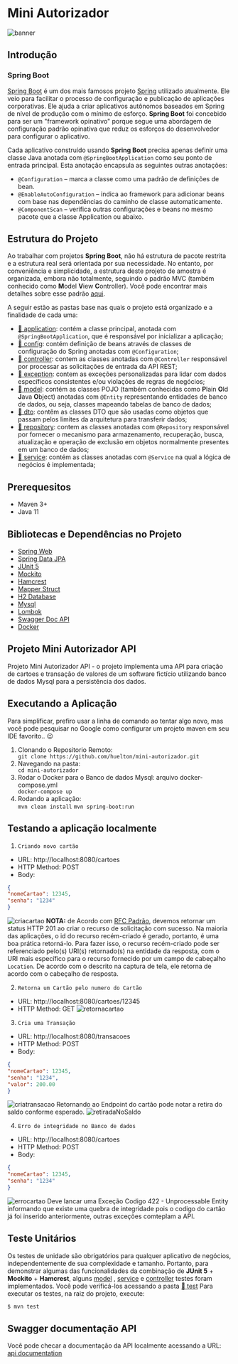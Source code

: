 # Mini Autorizador 
![banner](https://github.com/huelton/mini-autorizador/blob/main/src/main/java/com/vr/project/assets/banner.jpeg)

## Introdução

### Spring Boot
[Spring Boot](https://spring.io/projects/spring-boot) é um dos mais famosos projeto [Spring](https://spring.io/projects/spring-framework) utilizado atualmente. Ele veio para facilitar o processo de configuração e publicação de aplicações corporativas. Ele ajuda a criar aplicativos autônomos baseados em Spring de nível de produção com o mínimo de esforço. **Spring Boot** foi concebido para ser um "framework opinativo" porque segue uma abordagem de configuração padrão opinativa que reduz os esforços do desenvolvedor para configurar o aplicativo.

Cada aplicativo construído usando **Spring Boot** precisa apenas definir uma classe Java anotada com `@SpringBootApplication` como seu ponto de entrada principal. Esta anotação encapsula as seguintes outras anotações:
- `@Configuration` – marca a classe como uma padrão de definições de bean.
- `@EnableAutoConfiguration` – indica ao framework para adicionar beans com base nas dependências do caminho de classe automaticamente.
- `@ComponentScan` – verifica outras configurações e beans no mesmo pacote que a classe Application ou abaixo.


## Estrutura do Projeto
Ao trabalhar com projetos **Spring Boot**, não há estrutura de pacote restrita e a estrutura real será orientada por sua necessidade. No entanto, por conveniência e simplicidade, a estrutura deste projeto de amostra é organizada, embora não totalmente, seguindo o padrão MVC (também conhecido como **M**odel **V**iew **C**ontroller). Você pode encontrar mais detalhes sobre esse padrão [aqui](https://examples.javacodegeeks.com/spring-mvc-architecture-overview-example/).

A seguir estão as pastas base nas quais o projeto está organizado e a finalidade de cada uma:
- [📁 application](src/main/java/com/vr/project): contém a classe principal, anotada com `@SpringBootApplication`, que é responsável por inicializar a aplicação;
- [📁 config](src/main/java/com/vr/project/config): contém definição de beans através de classes de configuração do Spring anotadas com `@Configuration`;
- [📁 controller](src/main/java/com/vr/project/controller): contem as classes anotadas com `@Controller` responsável por processar as solicitações de entrada da API REST;
- [📁 exception](src/main/java/com/vr/project/exception): contem as exceções personalizadas para lidar com dados específicos consistentes e/ou violações de regras de negócios;
- [📁 model](src/main/java/com/vr/project/model): contém as classes POJO (também conhecidas como **P**lain **O**ld **J**ava **O**bject) anotadas com `@Entity` representando entidades de banco de dados, ou seja, classes mapeando tabelas de banco de dados;
- [📁 dto](src/main/java/com/vr/project/dto): contêm as classes DTO que são usadas como objetos que passam pelos limites da arquitetura para transferir dados; 
- [📁 repository](src/main/java/com/vr/project/repository): contem as classes anotadas com `@Repository` responsável por fornecer o mecanismo para armazenamento, recuperação, busca, atualização e operação de exclusão em objetos normalmente presentes em um banco de dados;
- [📁 service](src/main/java/com/vr/project/service): contém as classes anotadas com `@Service` na qual a lógica de negócios é implementada;

## Prerequesitos
- Maven 3+
- Java 11


## Bibliotecas e Dependências no Projeto
- [Spring Web](https://docs.spring.io/spring-framework/docs/current/reference/html/web.html)
- [Spring Data JPA](https://spring.io/projects/spring-data-jpa)
- [JUnit 5](https://junit.org/junit5/)
- [Mockito](https://site.mockito.org/)
- [Hamcrest](http://hamcrest.org/)
- [Mapper Struct](https://mapstruct.org/)
- [H2 Database](https://www.h2database.com/html/main.html)
- [Mysql](https://www.mysql.com/)
- [Lombok](https://projectlombok.org/)
- [Swagger Doc API](https://swagger.io/)
- [Docker](https://docs.docker.com/)


## Projeto Mini Autorizador API 
Projeto Mini Autorizador API - o projeto implementa uma API para criação de cartoes e transação de valores de um software fictício utilizando banco de dados Mysql para a persistência dos dados.

## Executando a Aplicação
Para simplificar, prefiro usar a linha de comando ao tentar algo novo, mas você pode pesquisar no Google como configurar um projeto maven em seu IDE favorito.. 😉
<ol>
<li>Clonando o Repositorio Remoto:</li>
  <code>git clone https://github.com/huelton/mini-autorizador.git</code>
<li>Navegando na pasta:</li>
  <code>cd mini-autorizador</code>
<li>Rodar o Docker para o Banco de dados Mysql: arquivo docker-compose.yml</li>
  <code>docker-compose up</code>
<li>Rodando a aplicação:</li>
  <code>mvn clean install</code>
  <code>mvn spring-boot:run</code>
</ol>

## Testando a aplicação localmente
1. `Criando novo cartão`
- URL: http://localhost:8080/cartoes
- HTTP Method: POST
- Body:
````json
{
"nomeCartao": 12345,
"senha": "1234"
}  
````
  ![criacartao](https://github.com/huelton/mini-autorizador/blob/main/src/main/java/com/vr/project/assets/imagem1.jpeg)
  **NOTA:** de Acordo com  [RFC Padrão](https://www.w3.org/Protocols/rfc2616/rfc2616-sec10.html), devemos retornar um status HTTP 201 ao criar o recurso de solicitação com sucesso. Na maioria das aplicações, o id do recurso recém-criado é gerado, portanto, é uma boa prática retorná-lo. Para fazer isso, o recurso recém-criado pode ser referenciado pelo(s) URI(s) retornado(s) na entidade da resposta, com o URI mais específico para o recurso fornecido por um campo de cabeçalho `Location`. De acordo com o descrito na captura de tela, ele retorna de acordo com o cabeçalho de resposta.

2. `Retorna um Cartão pelo numero do Cartão`
- URL: http://localhost:8080/cartoes/12345
- HTTP Method: GET
  ![retornacartao](https://github.com/huelton/mini-autorizador/blob/main/src/main/java/com/vr/project/assets/imagem2.jpeg)

3. `Cria uma Transação`
- URL: http://localhost:8080/transacoes
- HTTP Method: POST
- Body:
````json
{
"nomeCartao": 12345,
"senha": "1234",
"valor": 200.00
}  
````
  ![criatransacao](https://github.com/huelton/mini-autorizador/blob/main/src/main/java/com/vr/project/assets/imagem3.jpeg)
Retornando ao Endpoint do cartão pode notar a retira do saldo conforme esperado.
  ![retiradaNoSaldo](https://github.com/huelton/mini-autorizador/blob/main/src/main/java/com/vr/project/assets/imagem4.jpeg)


4. `Erro de integridade no Banco de dados`
- URL: http://localhost:8080/cartoes
- HTTP Method: POST
- Body:
````json
{
"nomeCartao": 12345,
"senha": "1234"
}  
````
  ![errocartao](https://github.com/huelton/mini-autorizador/blob/main/src/main/java/com/vr/project/assets/imagem5.jpeg)
Deve lancar uma Exceção Codigo 422 - Unprocessable Entity informando que existe uma quebra de integridade pois o codigo do cartão já foi inserido anteriormente, outras exceções comteplam a API.

## Teste Unitários
Os testes de unidade são obrigatórios para qualquer aplicativo de negócios, independentemente de sua complexidade e tamanho. Portanto, para demonstrar algumas das funcionalidades da combinação de **JUnit 5** + **Mockito** + **Hamcrest**, alguns [model](./src/test/java/com/vr/project/model) , [service](./src/test/java/com/vr/project/service) e [controller](./src/test/java/com/vr/project/controller) testes foram implementados. Você pode verificá-los acessando a pasta  [📁 test](./src/test/java/com/vr/project) Para executar os testes, na raiz do projeto, execute:
````bash
$ mvn test
````
## Swagger documentação API
Você pode checar a documentação da API localmente acessando a URL:  [api documentation](http://localhost:8080/swagger-ui.html#)

